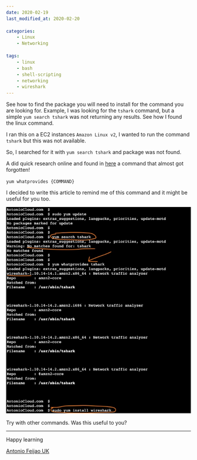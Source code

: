 ```yaml
---
date: 2020-02-19
last_modified_at: 2020-02-20

categories:
    - Linux
    - Networking
    
tags:
    - linux
    - bash
    - shell-scripting
    - networking
    - wireshark
---
```


See how to find the package you will need to install for the command you are looking for. Example, I was looking for the `tshark` command, but a simple `yum search tshark` was not returning any results. See how I found the linux command.

I ran this on a EC2 instances `Amazon Linux v2`, I wanted to run the command `tshark` but this was not available.

So, I searched for it with `yum search tshark` and package was not found.

A did quick research online and found in [here](https://www.question-defense.com/2010/03/07/install-tshark-on-centos-linux-using-the-yum-package-manager) a command that almost got forgotten!

`yum whatprovides {COMMAND}`

I decided to write this article to remind me of this command and it might be useful for you too.

![yum whatprovides tshark](/assets/images/tshark-install-yum-whatprovides.jpg)

Try with other commands. Was this useful to you?


---

Happy learning

[Antonio Feijao UK](https://antonio.cloud)
